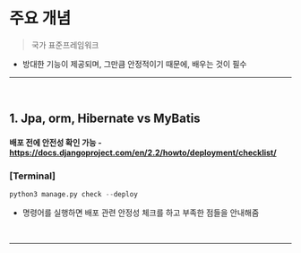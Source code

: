 
# 주요 개념 
> 국가 표준프레임워크

* 방대한 기능이 제공되며, 그만큼 안정적이기 때문에, 배우는 것이 필수

<hr>
<br>

## 1. Jpa, orm, Hibernate vs MyBatis

#### 배포 전에 안전성 확인 가능 - https://docs.djangoproject.com/en/2.2/howto/deployment/checklist/

### [Terminal]
```python
python3 manage.py check --deploy
```
* 명령어를 실행하면 배포 관련 안정성 체크를 하고 부족한 점들을 안내해줌

<br>
<hr>
<br>
